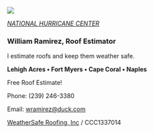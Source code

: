 ![](20253031340-20253031910-ABI-AL132025-GEOCOLOR-1000x1000.gif)


[*NATIONAL HURRICANE CENTER*](https://www.nhc.noaa.gov/)


### William Ramirez, Roof Estimator

I estimate roofs and keep them weather safe.

**Lehigh Acres • Fort Myers • Cape Coral • Naples**

Free Roof Estimate!

Phone: (239) 246-3380 

Email: [wramirez@duck.com](mailto:wramirez@duck.com)

[WeatherSafe Roofing, Inc](https://www.weathersafe.us/) / CCC1337014